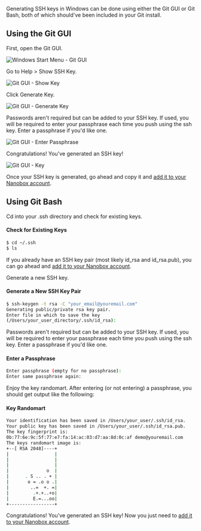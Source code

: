 Generating SSH keys in Windows can be done using either the Git GUI or Git Bash, both of which should've been included in your Git install.

## Using the Git GUI
First, open the Git GUI.

![Windows Start Menu - Git GUI](/images/ssh-keys-win-start-menu-git-gui.png)

Go to Help > Show SSH Key.

![Git GUI - Show Key](/images/ssh-keys-win-git-gui-show-key.png)

Click Generate Key.

![Git GUI - Generate Key](/images/ssh-keys-win-git-gui-generate-key.png)

Passwords aren't required but can be added to your SSH key. If used, you will be required to enter your passphrase each time you push using the ssh key. Enter a passphrase if you'd like one.

![Git GUI - Enter Passphrase](/images/ssh-keys-win-git-gui-passphrase.png)

Congratulations! You've generated an SSH key!

![Git GUI - Key](/images/ssh-keys-win-git-gui-key.png)

Once your SSH key is generated, go ahead and copy it and [add it to your Nanobox account](/production/git-ssh/adding-ssh-keys/).

## Using Git Bash
Cd into your .ssh directory and check for existing keys.

#### Check for Existing Keys
```bash
$ cd ~/.ssh
$ ls
```

If you already have an SSH key pair (most likely id\_rsa and id\_rsa.pub), you can go ahead and [add it to your Nanobox account](/production/git-ssh/adding-ssh-keys/).

Generate a new SSH key.

#### Generate a New SSH Key Pair
```bash
$ ssh-keygen -t rsa -C "your_email@youremail.com"
Generating public/private rsa key pair.
Enter file in which to save the key
(/Users/your_user_directory/.ssh/id_rsa):
```

Passwords aren't required but can be added to your SSH key. If used, you will be required to enter your passphrase each time you push using the ssh key. Enter a passphrase if you'd like one.

#### Enter a Passphrase
```bash
Enter passphrase (empty for no passphrase):
Enter same passphrase again:
```

Enjoy the key randomart. After entering (or not entering) a passphrase, you should get output like the following:

#### Key Randomart
```bash
Your identification has been saved in /Users/your_user/.ssh/id_rsa.
Your public key has been saved in /Users/your_user/.ssh/id_rsa.pub.
The key fingerprint is:
0b:77:6e:9c:5f:77:e7:fa:14:ac:03:d7:aa:8d:0c:af demo@youremail.com
The keys randomart image is:
+--[ RSA 2048]----+
|                 |
|                 |
|                 |
|              o  |
|      . S .. . + |
|       o = .o o .|
|        ..=  +. =|
|         .+.+..+o|
|         E.=...oo|
+-----------------+
```

Congratulations! You've generated an SSH key! Now you just need to [add it to your Nanobox account](/production/git-ssh/adding-ssh-keys/).